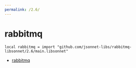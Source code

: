 ```yaml
---
permalink: /2.6/
---
```


# rabbitmq

```jsonnet
local rabbitmq = import "github.com/jsonnet-libs/rabbitmq-libsonnet/2.6/main.libsonnet"
```



* [rabbitmq](rabbitmq/index.md)